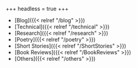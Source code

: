 +++
headless = true
+++

- [Blog]({{< relref "/blog" >}})
- [Technical]({{< relref "/technical" >}})
- [Research]({{< relref "/research" >}})
- [Poetry]({{< relref "/poetry" >}})
- [Short Stories]({{< relref "/ShortStories" >}})
- [Book Reviews]({{< relref "/BookReviews" >}})
- [Others]({{< relref "/others" >}})